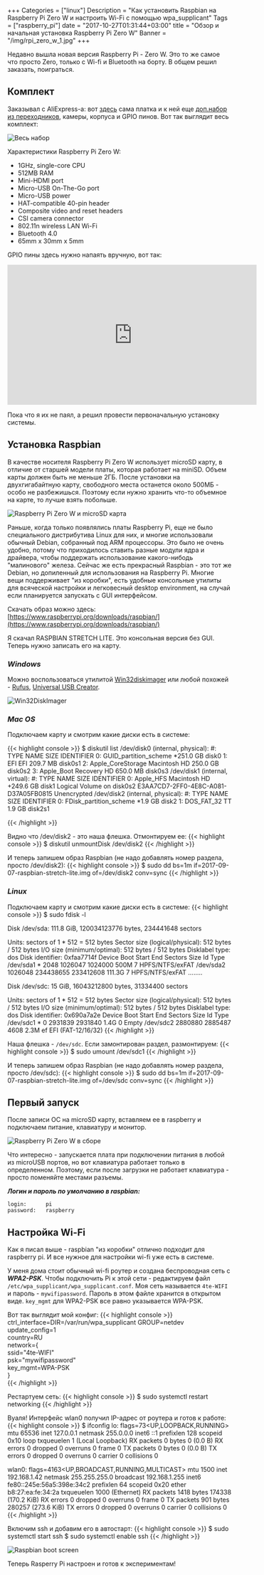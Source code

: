 +++
Categories = ["linux"]
Description = "Как установить Raspbian на Raspberry Pi Zero W и настроить Wi-Fi с помощью wpa_supplicant"
Tags = ["raspberry_pi"]
date = "2017-10-27T01:31:44+03:00"
title = "Обзор и начальная установка Raspberry Pi Zero W"
Banner = "/img/rpi_zero_w_1.jpg"
+++

Недавно вышла новая версия Raspberry Pi - Zero W. Это то же самое что просто Zero, только с Wi-fi и Bluetooth на борту. В общем решил заказать, поиграться.

<!--more-->

##  Комплект 
Заказывал с AliExpress-а: вот [здесь](https://ru.aliexpress.com/item/2017-Raspberry-Pi-Zero-W-Board-1GHz-CPU-512MB-RAM-with-WIFI-Bluetooth-RPI-0-W/32802521209.html?spm=a2g0s.9042311.0.0.Lk45wX) сама платка и к ней еще [доп.набор из переходников](https://ru.aliexpress.com/item/7-in-1-Raspberry-Pi-Zero-W-Camera-Holder-Acrylic-Case-Heat-Sink-Mini-HDMI-Adapter/32803652515.html?spm=a2g0s.9042311.0.0.Lk45wX), камеры, корпуса и GPIO пинов. Вот так выглядит весь комплект:

![Весь набор](/img/rpi_zero_w_3.jpg)

Характеристики Raspberry Pi Zero W:

* 1GHz, single-core CPU
* 512MB RAM
* Mini-HDMI port
* Micro-USB On-The-Go port
* Micro-USB power
* HAT-compatible 40-pin header
* Composite video and reset headers
* CSI camera connector
* 802.11n wireless LAN Wi-Fi
* Bluetooth 4.0
* 65mm x 30mm x 5mm


GPIO пины здесь нужно напаять вручную, вот так:
<iframe width="560" height="315" src="https://www.youtube.com/embed/97Or02ihJMo?start=300" frameborder="0" allowfullscreen></iframe>

Пока что я их не паял, а решил провести первоначальную установку системы.

## Установка Raspbian

В качестве носителя Raspberry Pi Zero W использует microSD карту, в отличие от старшей модели платы, которая работает на miniSD. Объем карты должен быть не меньше 2ГБ. После установки на двухгигабайтную карту, свободного места останется около 500МБ - особо не разбежишься. Поэтому если нужно хранить что-то объемное на карте, то лучше взять побольше.

![Raspberry Pi Zero W и microSD карта](/img/rpi_zero_w_5.jpg)

Раньше, когда только появлялись платы Raspberry Pi, еще не было специального дистрибутива Linux для них, и многие использовали обычный Debian, собранный под ARM процессоры. Это было не очень удобно, потому что приходилось ставить разные модули ядра и драйвера, чтобы поддержать использование какого-нибодь "малинового" железа. Сейчас же есть прекрасный Raspbian - это тот же Debian, но допиленный для использования на Raspberry Pi. Многие вещи поддерживает "из коробки", есть удобные консольные утилиты для всяческой настройки и легковесный desktop environment, на случай если планируется запускать с GUI интерфейсом.

Скачать образ можно здесь:
[https://www.raspberrypi.org/downloads/raspbian/](https://www.raspberrypi.org/downloads/raspbian/)

Я скачал RASPBIAN STRETCH LITE. Это консольная версия без GUI. Теперь нужно записать его на карту.

### ***Windows***

Можно воспользоваться утилитой [Win32diskimager](https://sourceforge.net/projects/win32diskimager/) или любой похожей - [Rufus](https://rufus.akeo.ie/), [Universal USB Creator](https://www.pendrivelinux.com/universal-usb-installer-easy-as-1-2-3/).

![Win32DiskImager](http://dailylinuxuser.com/wp-content/uploads/2015/11/win32diskimager1.png)

### ***Mac OS***

Подключаем карту и смотрим какие диски есть в системе:

{{< highlight console >}}
$ diskutil list
/dev/disk0 (internal, physical):
   #:                       TYPE NAME                    SIZE       IDENTIFIER
   0:      GUID_partition_scheme                        *251.0 GB   disk0
   1:                        EFI EFI                     209.7 MB   disk0s1
   2:          Apple_CoreStorage Macintosh HD            250.0 GB   disk0s2
   3:                 Apple_Boot Recovery HD             650.0 MB   disk0s3
/dev/disk1 (internal, virtual):
   #:                       TYPE NAME                    SIZE       IDENTIFIER
   0:                  Apple_HFS Macintosh HD           +249.6 GB   disk1
                                 Logical Volume on disk0s2
                                 E3AA7CD7-2FF0-4E8C-A081-D37A05FB0815
                                 Unencrypted
/dev/disk2 (internal, physical):
   #:                       TYPE NAME                    SIZE       IDENTIFIER
   0:     FDisk_partition_scheme                        *1.9 GB     disk2
   1:                 DOS_FAT_32 TT                      1.9 GB     disk2s1

{{< /highlight >}}

Видно что /dev/disk2 - это наша флешка. Отмонтируем ее:
{{< highlight console >}}
$ diskutil unmountDisk /dev/disk2
{{< /highlight >}}

И теперь запишем образ Raspbian (не надо добавлять номер раздела, просто /dev/disk2):
{{< highlight console >}}
$ sudo dd bs=1m if=2017-09-07-raspbian-stretch-lite.img of=/dev/disk2 conv=sync
{{< /highlight >}}

### ***Linux***

Подключаем карту и смотрим какие диски есть в системе:
{{< highlight console >}}
$ sudo fdisk -l

Disk /dev/sda: 111.8 GiB, 120034123776 bytes, 234441648 sectors

Units: sectors of 1 * 512 = 512 bytes
Sector size (logical/physical): 512 bytes / 512 bytes
I/O size (minimum/optimal): 512 bytes / 512 bytes
Disklabel type: dos
Disk identifier: 0xfaa7714f
Device Boot Start End Sectors Size Id Type
/dev/sda1 * 2048 1026047 1024000 500M 7 HPFS/NTFS/exFAT
/dev/sda2 1026048 234438655 233412608 111.3G 7 HPFS/NTFS/exFAT
........

Disk /dev/sdc: 15 GiB, 16043212800 bytes, 31334400 sectors

Units: sectors of 1 * 512 = 512 bytes
Sector size (logical/physical): 512 bytes / 512 bytes
I/O size (minimum/optimal): 512 bytes / 512 bytes
Disklabel type: dos
Disk identifier: 0x690a7a2e
Device Boot Start End Sectors Size Id Type
/dev/sdc1 * 0 2931839 2931840 1.4G 0 Empty
/dev/sdc2 2880880 2885487 4608 2.3M ef EFI (FAT-12/16/32)
{{< /highlight >}}

Наша флешка - ```/dev/sdc```. Если замонтирован раздел, размонтируем:
{{< highlight console >}}
$ sudo umount /dev/sdc1
{{< /highlight >}}

И теперь запишем образ Raspbian (не надо добавлять номер раздела, просто /dev/sdc):
{{< highlight console >}}
$ sudo dd bs=1m if=2017-09-07-raspbian-stretch-lite.img of=/dev/sdc conv=sync
{{< /highlight >}}




## Первый запуск

После записи ОС на microSD карту, вставляем ее в raspberry и подключаем питание, клавиатуру и монитор.

![Raspberry Pi Zero W в сборе](/img/rpi_zero_w_2.jpg)

Что интересно - запускается плата при подключении питания в любой из microUSB портов, но вот клавиатура работает только в определенном. Поэтому, если после загрузки не работает клавиатура - просто поменяйте местами разъемы.

***Логин и пароль по умолчанию в raspbian:***
```
login:      pi
password:   raspberry
```



## Настройка Wi-Fi

Как я писал выше - raspbian "из коробки" отлично подходит для raspberry pi. И все нужное для настройки wi-fi уже есть в системе.

У меня дома стоит обычный wi-fi роутер и создана беспроводная сеть c ***WPA2-PSK***. Чтобы подключить Pi к этой сети - редактируем файл ```/etc/wpa_supplicant/wpa_supplicant.conf```. Моя сеть называется ```4te-WIFI``` и пароль - ```mywifipassword```. Пароль в этом файле хранится в открытом виде. ```key_mgmt``` для WPA2-PSK все равно указывается WPA-PSK.

Вот так выглядит мой конфиг:
{{< highlight console >}}
ctrl_interface=DIR=/var/run/wpa_supplicant GROUP=netdev          
update_config=1                           
country=RU                                                                             
network={                        
        ssid="4te-WIFI"                         
        psk="mywifipassword"                             
        key_mgmt=WPA-PSK                                         
}     
{{< /highlight >}}

Рестартуем сеть:
{{< highlight console >}}
$ sudo systemctl restart networking
{{< /highlight >}}

Вуаля! Интерфейс wlan0 получил IP-адрес от роутера и готов к работе:
{{< highlight console >}}
$ ifconfig
lo: flags=73<UP,LOOPBACK,RUNNING>  mtu 65536
        inet 127.0.0.1  netmask 255.0.0.0
        inet6 ::1  prefixlen 128  scopeid 0x10<host>
        loop  txqueuelen 1  (Local Loopback)
        RX packets 0  bytes 0 (0.0 B)
        RX errors 0  dropped 0  overruns 0  frame 0
        TX packets 0  bytes 0 (0.0 B)
        TX errors 0  dropped 0 overruns 0  carrier 0  collisions 0

wlan0: flags=4163<UP,BROADCAST,RUNNING,MULTICAST>  mtu 1500
        inet 192.168.1.42  netmask 255.255.255.0  broadcast 192.168.1.255
        inet6 fe80::245e:56a5:398e:34c2  prefixlen 64  scopeid 0x20<link>
        ether b8:27:ea:fe:34:2a  txqueuelen 1000  (Ethernet)
        RX packets 1418  bytes 174338 (170.2 KiB)
        RX errors 0  dropped 0  overruns 0  frame 0
        TX packets 901  bytes 280257 (273.6 KiB)
        TX errors 0  dropped 0 overruns 0  carrier 0  collisions 0
{{< /highlight >}}



Включим ssh и добавим его в автостарт:
{{< highlight console >}}
$ sudo systemctl start ssh
$ sudo systemctl enable ssh
{{< /highlight >}}

![Raspbian boot screen](/img/rpi_zero_w_4.jpg)


Теперь Rasperry Pi настроен и готов к экспериментам!


